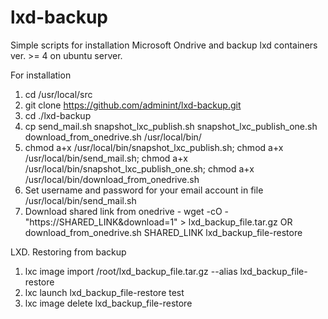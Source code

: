 # lxd-backup

Simple scripts for installation Microsoft Ondrive and backup lxd containers ver. >= 4 on ubuntu server.

For installation
1. cd /usr/local/src
2. git clone https://github.com/adminint/lxd-backup.git
2. cd ./lxd-backup
3. cp send_mail.sh snapshot_lxc_publish.sh snapshot_lxc_publish_one.sh download_from_onedrive.sh /usr/local/bin/
4. chmod a+x /usr/local/bin/snapshot_lxc_publish.sh; chmod a+x /usr/local/bin/send_mail.sh; chmod a+x /usr/local/bin/snapshot_lxc_publish_one.sh; chmod a+x /usr/local/bin/download_from_onedrive.sh
5. Set username and password for your email account in file /usr/local/bin/send_mail.sh
6. Download shared link from onedrive - wget -cO - "https://SHARED_LINK&download=1" > lxd_backup_file.tar.gz OR download_from_onedrive.sh SHARED_LINK lxd_backup_file-restore

LXD. Restoring from backup
1. lxc image import /root/lxd_backup_file.tar.gz --alias lxd_backup_file-restore
2. lxc launch lxd_backup_file-restore test
3. lxc image delete lxd_backup_file-restore


